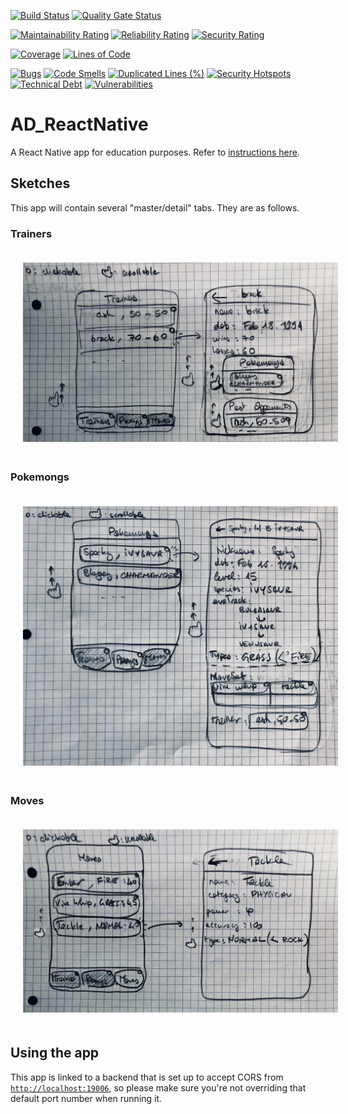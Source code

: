 [![Build Status](https://codefirst.iut.uca.fr/api/badges/alexis.drai/dice_app/status.svg)](https://codefirst.iut.uca.fr/alexis.drai/AD_multiplat)
[![Quality Gate Status](https://codefirst.iut.uca.fr/sonar/api/project_badges/measure?project=AD_multiplat&metric=alert_status&token=b3b8ca5709f99d5bcee2a2c495adb2fc804d3351)](https://codefirst.iut.uca.fr/sonar/dashboard?id=AD_multiplat)

[![Maintainability Rating](https://codefirst.iut.uca.fr/sonar/api/project_badges/measure?project=AD_multiplat&metric=sqale_rating&token=b3b8ca5709f99d5bcee2a2c495adb2fc804d3351)](https://codefirst.iut.uca.fr/sonar/dashboard?id=AD_multiplat)
[![Reliability Rating](https://codefirst.iut.uca.fr/sonar/api/project_badges/measure?project=AD_multiplat&metric=reliability_rating&token=b3b8ca5709f99d5bcee2a2c495adb2fc804d3351)](https://codefirst.iut.uca.fr/sonar/dashboard?id=AD_multiplat)
[![Security Rating](https://codefirst.iut.uca.fr/sonar/api/project_badges/measure?project=AD_multiplat&metric=security_rating&token=b3b8ca5709f99d5bcee2a2c495adb2fc804d3351)](https://codefirst.iut.uca.fr/sonar/dashboard?id=AD_multiplat)

[![Coverage](https://codefirst.iut.uca.fr/sonar/api/project_badges/measure?project=AD_multiplat&metric=coverage&token=b3b8ca5709f99d5bcee2a2c495adb2fc804d3351)](https://codefirst.iut.uca.fr/sonar/dashboard?id=AD_multiplat)
[![Lines of Code](https://codefirst.iut.uca.fr/sonar/api/project_badges/measure?project=AD_multiplat&metric=ncloc&token=b3b8ca5709f99d5bcee2a2c495adb2fc804d3351)](https://codefirst.iut.uca.fr/sonar/dashboard?id=AD_multiplat)

[![Bugs](https://codefirst.iut.uca.fr/sonar/api/project_badges/measure?project=AD_multiplat&metric=bugs&token=b3b8ca5709f99d5bcee2a2c495adb2fc804d3351)](https://codefirst.iut.uca.fr/sonar/dashboard?id=AD_multiplat)
[![Code Smells](https://codefirst.iut.uca.fr/sonar/api/project_badges/measure?project=AD_multiplat&metric=code_smells&token=b3b8ca5709f99d5bcee2a2c495adb2fc804d3351)](https://codefirst.iut.uca.fr/sonar/dashboard?id=AD_multiplat)
[![Duplicated Lines (%)](https://codefirst.iut.uca.fr/sonar/api/project_badges/measure?project=AD_multiplat&metric=duplicated_lines_density&token=b3b8ca5709f99d5bcee2a2c495adb2fc804d3351)](https://codefirst.iut.uca.fr/sonar/dashboard?id=AD_multiplat)
[![Security Hotspots](https://codefirst.iut.uca.fr/sonar/api/project_badges/measure?project=AD_multiplat&metric=security_hotspots&token=b3b8ca5709f99d5bcee2a2c495adb2fc804d3351)](https://codefirst.iut.uca.fr/sonar/dashboard?id=AD_multiplat)
[![Technical Debt](https://codefirst.iut.uca.fr/sonar/api/project_badges/measure?project=AD_multiplat&metric=sqale_index&token=b3b8ca5709f99d5bcee2a2c495adb2fc804d3351)](https://codefirst.iut.uca.fr/sonar/dashboard?id=AD_multiplat)
[![Vulnerabilities](https://codefirst.iut.uca.fr/sonar/api/project_badges/measure?project=AD_multiplat&metric=vulnerabilities&token=b3b8ca5709f99d5bcee2a2c495adb2fc804d3351)](https://codefirst.iut.uca.fr/sonar/dashboard?id=AD_multiplat)

# AD_ReactNative

A React Native app for education purposes. Refer
to [instructions here](https://react-native-courses.clubinfo-clermont.fr/docs/notation).

## Sketches

This app will contain several "master/detail" tabs. They are as follows.

### Trainers

<img src="./docs/trainers.jpg" width="540" style="margin:20px">

### Pokemongs

<img src="./docs/pokemongs.jpg" width="540" style="margin:20px">

### Moves

<img src="./docs/moves.jpg" width="540" style="margin:20px">

## Using the app

This app is linked to a backend that is set up to accept CORS from [`http://localhost:19006`](http://localhost:19006), so please make sure you're
not overriding that default port number when running it.
